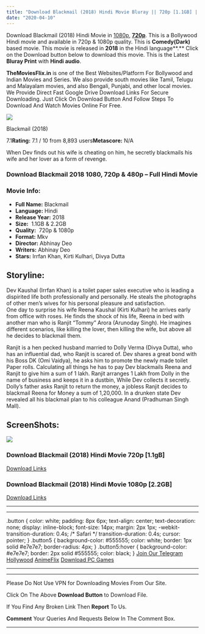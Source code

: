 ```yaml
---
title: "Download Blackmail (2018) Hindi Movie Bluray || 720p [1.1GB] || 1080p [2.2GB]"
date: "2020-04-10"
---
```


Download Blackmail (2018) Hindi Movie in [1080p](https://1moviesflix.com/1080p-movies/), [**720p**](https://1moviesflix.com/720p-movies/). This is a Bollywood Hindi movie and available in 720p & 1080p quality. This is **Comedy(Dark)** based movie. This movie is released in **2018** in the Hindi language**.** Click on the Download button below to download this movie. This is the Latest **Bluray Print** with **Hindi audio**.

**TheMoviesFlix.in** is one of the Best Websites/Platform For Bollywood and Indian Movies and Series. We also provide south movies like Tamil, Telugu and Malayalam movies, and also Bengali, Punjabi, and other local movies. We Provide Direct Fast Google Drive Download Links For Secure Downloading. Just Click On Download Button And Follow Steps To Download And Watch Movies Online For Free.

[![](https://m.media-amazon.com/images/M/MV5BYzYyOGJmNjItMTJkMy00Y2Q5LWEzZjMtOGZjYmM0YTk5MzA0XkEyXkFqcGdeQXVyODE5NzE3OTE@._V1_SX300.jpg)](https://www.imdb.com/title/tt6972140/ "Blackmail")

Blackmail (2018)

7.1**Rating:** 7.1 / 10 from 8,893 users**Metascore:** N/A

When Dev finds out his wife is cheating on him, he secretly blackmails his wife and her lover as a form of revenge.

### Download Blackmail 2018 1080, 720p & 480p – Full Hindi Movie

### Movie Info:

- **Full Name:** Blackmail
- **Language:** Hindi
- **Release Year:** 2018
- **Size:**  1.1GB & 2.2GB
- **Quality:**  720p & 1080p
- **Format:** Mkv
- **Director:** Abhinay Deo
- **Writers:** Abhinay Deo
- **Stars:** Irrfan Khan, Kirti Kulhari, Divya Dutta

## Storyline:

Dev Kaushal (Irrfan Khan) is a toilet paper sales executive who is leading a dispirited life both professionally and personally. He steals the photographs of other men’s wives for his personal pleasure and satisfaction.  
One day to surprise his wife Reena Kaushal (Kirti Kulhari) he arrives early from office with roses. He finds the shock of his life, Reena in bed with another man who is Ranjit “Tommy” Arora (Arunoday Singh). He imagines different scenarios, like killing the lover, then killing the wife, but above all he decides to blackmail them.

Ranjit is a hen pecked husband married to Dolly Verma (Divya Dutta), who has an influential dad, who Ranjit is scared of. Dev shares a great bond with his Boss DK (Omi Vaidya), he asks him to promote the newly made toilet Paper rolls. Calculating all things he has to pay Dev blackmails Reena and Ranjit to give him a sum of 1 lakh. Ranjit arranges 1 Lakh from Dolly in the name of business and keeps it in a dustbin, While Dev collects it secretly. Dolly’s father asks Ranjit to return the money, a jobless Ranjit decides to blackmail Reena for Money a sum of 1,20,000. In a drunken state Dev revealed all his blackmail plan to his colleague Anand (Pradhuman Singh Mall).

## ScreenShots:

![](https://i.imgur.com/uCqpAkP.jpg)

### Download Blackmail (2018) Hindi Movie 720p \[1.1gB\]

[Download Links](https://1moviesflix.com?a270777880=TkN6SzNxeldCRjhnQnR2Tk1FclhaRjNuTjJXRWYxNkZyNm8xM2hIL0xXSlJJclVtWGMrY2tkNHNOaXRySGFZeHFwZHVTVmtJVkwwVEdOdHNqZWhhVzBaSWFwU3ZwTlFnZ25QQ29EcGNLbUU9)

### Download Blackmail (2018) Hindi Movie 1080p \[2.2GB\] 

[Download Links](https://1moviesflix.com?a270777880=TkN6SzNxeldCRjhnQnR2Tk1FclhaRjNuTjJXRWYxNkZyNm8xM2hIL0xXSlJJclVtWGMrY2tkNHNOaXRySGFZeHM4dkZaamxIa01RN3NLTjBFVWhWellsY3REakoyNUkySHdYZWVtQUd6eDA9)

* * *

* * *

.button { color: white; padding: 8px 6px; text-align: center; text-decoration: none; display: inline-block; font-size: 14px; margin: 2px 1px; -webkit-transition-duration: 0.4s; /\* Safari \*/ transition-duration: 0.4s; cursor: pointer; } .button5 { background-color: #555555; color: white; border: 1px solid #e7e7e7; border-radius: 4px; } .button5:hover { background-color: #e7e7e7; border: 2px solid #555555; color: black; } [Join Our Telegram](http://gdrivepro.xyz/join.php) [Hollywood](https://moviesverse.com/) [AnimeFlix](https://animeflix.in/) [Download PC Games](https://gamesflix.net/)  

* * *

* * *

  

Please Do Not Use VPN for Downloading Movies From Our Site.

Click On The Above **Download Button** to Download File.

If You Find Any Broken Link Then **Report** To Us.

**Comment** Your Queries And Requests Below In The Comment Box.

* * *
